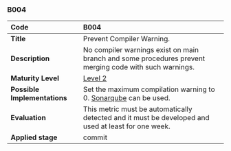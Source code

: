 ### B004

|**Code**           | **B004** |
| :--               | :--      |
|**Title**          | Prevent Compiler Warning. |
|**Description**    | No compiler warnings exist on main branch and some procedures prevent merging code with such warnings. |
|**Maturity Level** | [Level 2](/LEVELS.html#level-2) |
|**Possible Implementations** | Set the maximum compilation warning to 0. [Sonarqube](https://www.sonarqube.org/) can be used.|
|**Evaluation**     | This metric must be automatically detected and it must be developed and used at least for one week. |
|**Applied stage**  | commit|
